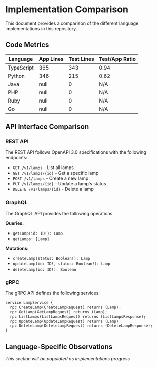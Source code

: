 # Implementation Comparison

This document provides a comparison of the different language implementations in this repository.

## Code Metrics

| Language   | App Lines | Test Lines | Test/App Ratio |
|------------|-----------|------------|---------------|
| TypeScript | 365 | 343 | 0.94 |
| Python | 346 | 215 | 0.62 |
| Java | null | 0 | N/A |
| PHP | null | 0 | N/A |
| Ruby | null | 0 | N/A |
| Go | null | 0 | N/A |
## API Interface Comparison

### REST API

The REST API follows OpenAPI 3.0 specifications with the following endpoints:

- `GET /v1/lamps` - List all lamps
- `GET /v1/lamps/{id}` - Get a specific lamp
- `POST /v1/lamps` - Create a new lamp
- `PUT /v1/lamps/{id}` - Update a lamp's status
- `DELETE /v1/lamps/{id}` - Delete a lamp

### GraphQL

The GraphQL API provides the following operations:

**Queries:**
- `getLamp(id: ID!): Lamp`
- `getLamps: [Lamp]`

**Mutations:**
- `createLamp(status: Boolean!): Lamp`
- `updateLamp(id: ID!, status: Boolean!): Lamp`
- `deleteLamp(id: ID!): Boolean`

### gRPC

The gRPC API defines the following services:

```protobuf
service LampService {
  rpc CreateLamp(CreateLampRequest) returns (Lamp);
  rpc GetLamp(GetLampRequest) returns (Lamp);
  rpc ListLamps(ListLampsRequest) returns (ListLampsResponse);
  rpc UpdateLamp(UpdateLampRequest) returns (Lamp);
  rpc DeleteLamp(DeleteLampRequest) returns (DeleteLampResponse);
}
```

## Language-Specific Observations

*This section will be populated as implementations progress*

